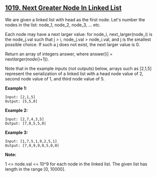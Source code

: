 ## [1019. Next Greater Node In Linked List](https://leetcode.com/problems/next-greater-node-in-linked-list/)

We are given a linked list with head as the first node. Let's number the nodes in the list: node_1, node_2, node_3, ... etc.

Each node may have a next larger value: for node_i, next_larger(node_i) is the node_j.val such that j > i, node_j.val > node_i.val, and j is the smallest possible choice. If such a j does not exist, the next larger value is 0.

Return an array of integers answer, where answer[i] = next*larger(node*{i+1}).

Note that in the example inputs (not outputs) below, arrays such as [2,1,5] represent the serialization of a linked list with a head node value of 2, second node value of 1, and third node value of 5.

**Example 1:**

```
Input: [2,1,5]
Output: [5,5,0]
```

**Example 2:**

```
Input: [2,7,4,3,5]
Output: [7,0,5,5,0]
```

**Example 3:**

```
Input: [1,7,5,1,9,2,5,1]
Output: [7,9,9,9,0,5,0,0]
```

**Note:**

1 <= node.val <= 10^9 for each node in the linked list.
The given list has length in the range [0, 10000].
